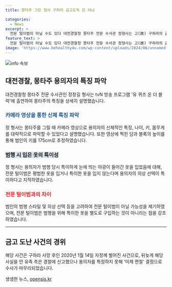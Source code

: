```yaml
---
title: 몽타주 그린 형사 구하라 금고도둑 은 아냐

categories:
  - News
excerpt: >
  전문 털이범이 아닐 수도 있다 대전경찰청 몽타주 전문 수사관 정형사는 고(故) 구하라의 금고 도난 사건 용의자 몽타주에 대한 추측을 밝혔다. 영상을 통해 범인의 키, 나이, 몸무게 등을 대략 파악하고, 그가 평범한 옷을 입고 현관으로 출입한 점, 특이한 의상을 착용한 것으로 보아 전문 털이범일 가능성은 낮다고 설명했다. 사건은 고인의 사망 후 벌어진 것으로, 해당 용의자 몽타주의 공개로 사건이 다시 화제가 되고 있다.
feature_text: >
  전문 털이범이 아닐 수도 있다 대전경찰청 몽타주 전문 수사관 정형사는 고(故) 구하라의 금고 도난 사건 용의자 몽타주에 대한 추측을 밝혔다. 영상을 통해 범인의 키, 나이, 몸무게 등을 대략 파악하고, 그가 평범한 옷을 입고 현관으로 출입한 점, 특이한 의상을 착용한 것으로 보아 전문 털이범일 가능성은 낮다고 설명했다. 사건은 고인의 사망 후 벌어진 것으로, 해당 용의자 몽타주의 공개로 사건이 다시 화제가 되고 있다.
image: 'https://www.behealthy4u.com/wp-content/uploads/2024/06/unnamed-file.png'
---
```


<p><img src="https://www.behealthy4u.com/wp-content/uploads/2024/06/unnamed-file.png" alt="info 속보" /></p>

<h2 data-ke-size="size26">대전경찰, 몽타주 용의자의 특징 파악</h2>

<p data-ke-size="size16">대전경찰청 몽타주 전문 수사관인 정창길 형사는 tvN 방송 프로그램 '유 퀴즈 온 더 블럭'에 출연하여 몽타주의 특징을 상세히 설명했습니다.</p>

<h3><b><span style="color: #1a5490;">카메라 영상을 통한 신체 특징 파악</span></b></h3>

<p>정 형사는 몽타주를 그릴 때 카메라 영상으로 용의자의 신체적인 특징, 나이, 키, 몸무게를 대략적으로 파악할 수 있었다고 설명했습니다. 또한 영상에 찍힌 담과 블록의 높이를 통해 범인의 키를 175cm로 추정하였습니다.</p>

<h3><b><span style="background-color: #21538527;">범행 시 입은 옷의 특이성</span></b></h3>

<p>정 형사는 용의자가 범행 당시 특이하게 눈에 띄는 야광이 들어간 옷을 입었음에 대해, 전문 털이범은 평범한 옷을 입거나 특이한 옷을 입지 않는다며 용의자의 의상 선택이 특이하다고 지적하였습니다.</p>

<h3><b><span style="color: #ee2323;">전문 털이범과의 차이</span></b></h3>

<p>범인의 범행 스타일 및 의상 선택 등을 고려하여 전문 털이범이 아닐 가능성을 제기하였으며, 전문 털이범은 범행을 위해 특이한 옷을 별도로 구입하는 것이 아니라는 점을 강조하였습니다.</p>

<hr>

<h2 data-ke-size="size26">금고 도난 사건의 경위</h2>

<p data-ke-size="size16">해당 사건은 구하라 사망 후인 2020년 1월 14일 자정께 벌어진 사건으로, 뒤늦게 해당 사실을 안 유족 측은 경찰에 신고했으나 용의자를 특정하지 못해 '미제 편철' 결정으로 수사가 마무리되었습니다.</p>
생생한 뉴스, <a href="https://opensis.kr" rel="dofollow">opensis.kr</a>


